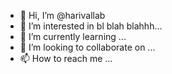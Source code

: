- 👋 Hi, I’m @harivallab
- 👀 I’m interested in bl blah blahhh...
- 🌱 I’m currently learning ...
- 💞️ I’m looking to collaborate on ...
- 📫 How to reach me ...

<!---
harivallab/harivallab is a ✨ special ✨ repository because its `README.md` (this file) appears on your GitHub profile.
You can click the Preview link to take a look at your changes.
--->
